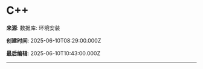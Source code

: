 # C++

**来源**: 数据库: 环境安装

**创建时间**: 2025-06-10T08:29:00.000Z

**最后编辑**: 2025-06-10T10:43:00.000Z

---

